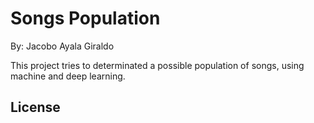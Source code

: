# Songs Population

By: Jacobo Ayala Giraldo


This project tries to determinated a possible population of songs, using machine and deep learning.

## License
